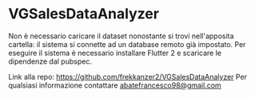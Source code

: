 # VGSalesDataAnalyzer

Non è necessario caricare il dataset nonostante si trovi nell'apposita cartella: il sistema si connette ad un database remoto già impostato.
Per eseguire il sistema è necessario installare Flutter 2 e scaricare le dipendenze dal pubspec.

Link alla repo: https://github.com/frekkanzer2/VGSalesDataAnalyzer
Per qualsiasi informazione contattare abatefrancesco98@gmail.com
